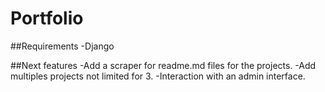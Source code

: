# Portfolio

##Requirements
-Django

##Next features
-Add a scraper for readme.md files for the projects.
-Add multiples projects not limited for 3.
-Interaction with an admin interface.
